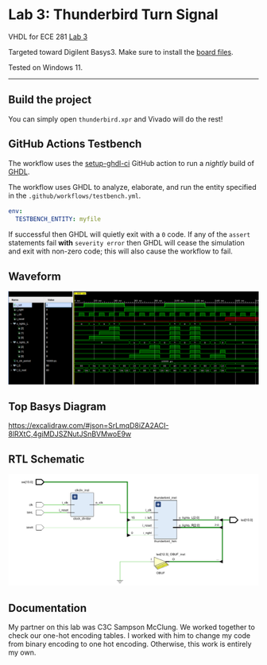 # Lab 3: Thunderbird Turn Signal

VHDL for ECE 281 [Lab 3](https://usafa-ece.github.io/ece281-book/lab/lab3.html)

Targeted toward Digilent Basys3. Make sure to install the [board files](https://github.com/Xilinx/XilinxBoardStore/tree/2018.2/boards/Digilent/basys3).

Tested on Windows 11.

---

## Build the project

You can simply open `thunderbird.xpr` and Vivado will do the rest!

## GitHub Actions Testbench

The workflow uses the [setup-ghdl-ci](https://github.com/ghdl/setup-ghdl-ci) GitHub action
to run a *nightly* build of [GHDL](https://ghdl.github.io/ghdl/).

The workflow uses GHDL to analyze, elaborate, and run the entity specified in the `.github/workflows/testbench.yml`.

```yaml
env:
  TESTBENCH_ENTITY: myfile
```

If successful then GHDL will quietly exit with a `0` code.
If any of the `assert` statements fail **with** `severity error` then GHDL will cease the simulation and exit with non-zero code; this will also cause the workflow to fail.


## Waveform
![Waveform from thunderbird_fsm_tb](Waveform.png)

## Top Basys Diagram
https://excalidraw.com/#json=SrLmqD8iZA2ACI-8lRXtC,4giMDJSZNutJSnBVMwoE9w

## RTL Schematic
![RTL Schematic from topbasys3](RTLSchematic.png)

## Documentation
My partner on this lab was C3C Sampson McClung. We worked together to check our one-hot encoding tables. I worked with him to change my code from binary encoding to one hot encoding. Otherwise, this work is entirely my own.
